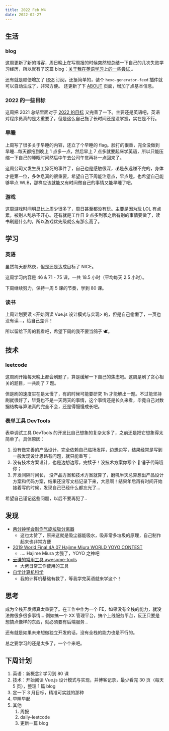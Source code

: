 ```yaml
---
title: 2022 Feb W4
date: 2022-02-27
---
```


## 生活

### blog

这周更新了新的博客，周日晚上在写周报的时候突然想总结一下自己的几次失败学习经历，所以就有了这篇 blog：[关于我在英语学习上的一些尝试
](/2022/02/27/2022/my-attempt-at-learning-english/)。

还有就是顺便增加了 [RSS](/atom.xml) 订阅，还挺简单的，装个 `hexo-generator-feed` 插件就可以自动生成了，非常方便。 还更新了下 [ABOUT](/about) 页面，增加了点基本信息。

### 2022 的一些目标

这周把 2021 总结里面对于 [2022 的目标](/2022/02/20/2022/2021-summary/#2022-Goals) 又完善了一下。主要还是英语吧，英语对程序员真的是太重要了，但是这么自己拖了长时间还是没掌握，实在是不行。

### 早睡

上周写了很多关于早睡的内容，还立了个早睡的 flag。脸打的很重，完全没做到早睡...每天都拖到晚上 1 点多一点，然后早上 7 点多就要起床学英语，所以只能压缩一下自己的睡眠时间然后中午去公司午觉再补一点回来了。

这周公司又发生员工猝死的事件了，自己也是感触很深，💰是永远赚不完的，身体才是第一位，多休息真的很重要，希望自己下周能注意点，早点睡。也希望自己能够早点 WLB，那样应该就能又有时间做自己的事情又能早睡了吧。

### 游戏

这周游戏时间明显比上周少很多了，周日甚至都没有玩。主要是因为玩 LOL 有点累，被别人乱杀不开心。还有就是工作日 9 点多到家之后有别的事情要做了，读书刷题什么的，所以游戏优先级就么有那么高了。

## 学习

### 英语

虽然每天都熬夜，但是还是达成目标了 NICE。

这周学习内容是 46 & 71 - 75 课，一共 18.5 小时（平均每天 2.5 小时）。

下周继续努力，保持一周 5 课的节奏，学到 80 课。

### 读书

上周计划要读 <开始阅读 Vue.js 设计模式与实现> 的，但是自己偷懒了，一页也没有读...，给自己差评！

所以留给下周的我看吧，希望下周的我不要当鸽子 🕊。

## 技术

### leetcode

这周刷开始每天晚上都会刷题了，算是缓解一下自己的焦虑吧。这周是刷了贪心相关的题目，一共刷了 7 题。

但是刷的速度实在是太慢了，有的时候可能要研究 1h 才能解出一题。不过能坚持刷就很好了，毕竟也不是一天两天的事情，这个事情还是长久来看，毕竟自己对数据结构与算法真的完全不会，还是得慢慢成长吧。

### 表单工具 DevTools

表单调试工具 DevTools 的开发比自己想象的复杂太多了，之前还是把它想象得太简单了。具体原因：

1. 没有做完善的产品设计，完全依赖自己临场发挥，边想边写，结果经常是写到一般发现设计思路有问题，就只能重写；
2. 没有技术方案设计，也是边想边写，完犊子！没技术方案你写个 🔨 锤子代码哦你；
3. 开发间隔时间长， 没产品方案和技术方案就算了，磨叽半天总算想出产品设计方案和代码方案，结果还没写文档记录下来，大忌啊！结果年后再有时间开始接着写的时候，发现自己已经什么都忘光了...

希望自己谨记这些问题，以后不要再犯了..


## 发现

- [两分钟学会制作气旋垃圾分离器](https://www.bilibili.com/video/BV1mb4y1H7jF)
   - 这也太赞了，原来这就是吸尘器能吸水，吸非常多垃圾的原理，自己制作起来也非常方便
- [2019 World Final 4A 07 Hajime Miura WORLD YOYO CONTEST](https://www.bilibili.com/video/av63610679?from=search&seid=7002975511378983218&spm_id_from=333.337.0.0)
   - .... Hajime Miura 太强了，YOYO 之神吧
- [云谦的常用工具 awesome-tools](https://github.com/sorrycc/awesome-tools)
  - 大佬日常工作使用的工具
- [自学计算机科学](https://github.com/izackwu/TeachYourselfCS-CN/blob/master/TeachYourselfCS-CN.md)
  - 我的计算机基础有救了，等我学完英语就来学这个！

## 思考

成为全栈开发师真太重要了。在工作中作为一个 FE，如果没有全栈的能力，就没法做很多很多事情... 例如搞一个 XX 管理平台，搞个上线服务平台，反正只要是想搞点像样的东西，就必须要有后端服务...

还有就是如果未来想做独立开发的话，没有全栈的能力也是不行的。

总之要学习的还是太多了，一个个来吧。

## 下周计划

1. 英语：新概念2 学习到 80 课
3. 技术：开始阅读 Vue.js 设计模式与实现，并博客记录，最少看完 30 页（每天 5 页），整理 1 篇 blog
4. 定一下 3 月目标，精准可实践的那种
2. 早睡早起
5. 其他
    1. 周报
    2. daily-leetcode
    3. 更新一篇 blog
